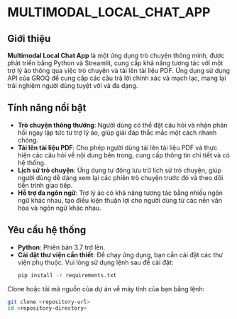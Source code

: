 # MULTIMODAL_LOCAL_CHAT_APP

## Giới thiệu
**Multimodal Local Chat App** là một ứng dụng trò chuyện thông minh, được phát triển bằng Python và Streamlit, cung cấp khả năng tương tác với một trợ lý ảo thông qua việc trò chuyện và tải lên tài liệu PDF. Ứng dụng sử dụng API của GROQ để cung cấp các câu trả lời chính xác và mạch lạc, mang lại trải nghiệm người dùng tuyệt vời và đa dạng.

## Tính năng nổi bật
- **Trò chuyện thông thường**: Người dùng có thể đặt câu hỏi và nhận phản hồi ngay lập tức từ trợ lý ảo, giúp giải đáp thắc mắc một cách nhanh chóng.
- **Tải lên tài liệu PDF**: Cho phép người dùng tải lên tài liệu PDF và thực hiện các câu hỏi về nội dung bên trong, cung cấp thông tin chi tiết và có hệ thống.
- **Lịch sử trò chuyện**: Ứng dụng tự động lưu trữ lịch sử trò chuyện, giúp người dùng dễ dàng xem lại các phiên trò chuyện trước đó và theo dõi tiến trình giao tiếp.
- **Hỗ trợ đa ngôn ngữ**: Trợ lý ảo có khả năng tương tác bằng nhiều ngôn ngữ khác nhau, tạo điều kiện thuận lợi cho người dùng từ các nền văn hóa và ngôn ngữ khác nhau.

## Yêu cầu hệ thống
- **Python**: Phiên bản 3.7 trở lên.
- **Cài đặt thư viện cần thiết**: Để chạy ứng dụng, bạn cần cài đặt các thư viện phụ thuộc. Vui lòng sử dụng lệnh sau để cài đặt:
  ```bash
  pip install -r requirements.txt
Clone hoặc tải mã nguồn của dự án về máy tính của bạn bằng lệnh:
  ```bash
  git clone <repository-url>
  cd <repository-directory>
